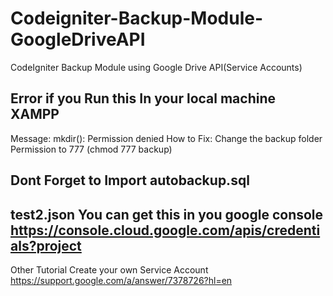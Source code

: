 # Codeigniter-Backup-Module-GoogleDriveAPI

CodeIgniter Backup Module using Google Drive API(Service Accounts)

## Error if you Run this In your local machine XAMPP

Message: mkdir(): Permission denied
How to Fix: Change the backup folder Permission to 777 (chmod 777 backup)

## Dont Forget to Import autobackup.sql

## test2.json You can get this in you google console https://console.cloud.google.com/apis/credentials?project

Other Tutorial Create your own Service Account https://support.google.com/a/answer/7378726?hl=en
